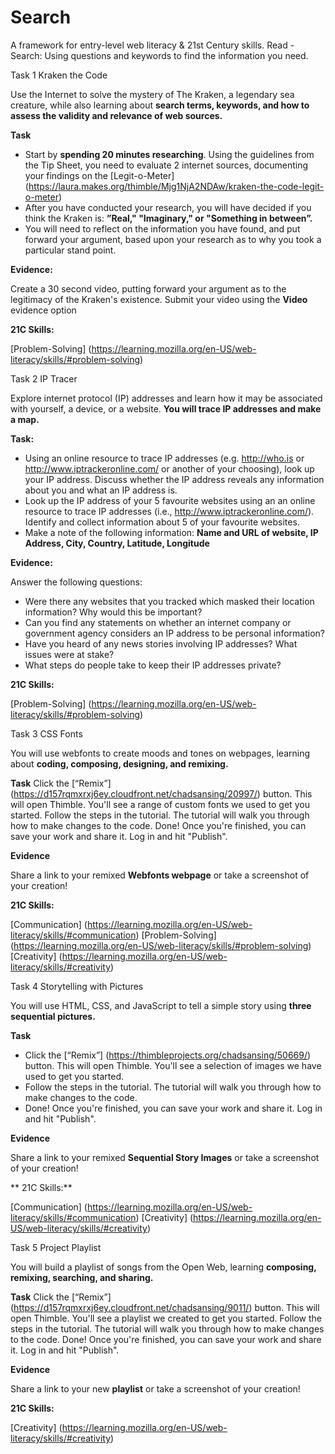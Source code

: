 # Search

A framework for entry-level web literacy & 21st Century skills. Read - Search: Using questions and keywords to find the information you need.

Task 1 Kraken the Code

Use the Internet to solve the mystery of The Kraken, a legendary sea creature, while also learning about **search terms, keywords, and how to assess the validity and relevance of web sources.**

**Task**

* Start by **spending 20 minutes researching**. Using the guidelines from the Tip Sheet, you need to evaluate 2 internet sources, documenting your findings on the [Legit-o-Meter] (https://laura.makes.org/thimble/Mjg1NjA2NDAw/kraken-the-code-legit-o-meter)
* After you have conducted your research, you will have decided if you think the Kraken is: **”Real," "Imaginary," or "Something in between”.**
* You will need to reflect on the information you have found, and put forward your argument, based upon your research as to why you took a particular stand point.

**Evidence:**

Create a 30 second video, putting forward your argument as to the legitimacy of the Kraken's existence. Submit your video using the **Video** evidence option

**21C Skills:** 

[Problem-Solving] (https://learning.mozilla.org/en-US/web-literacy/skills/#problem-solving)

Task 2 IP Tracer

Explore internet protocol (IP) addresses and learn how it may be associated with yourself, a device, or a website. **You will trace IP addresses and make a map.**

**Task:**

* Using an online resource to trace IP addresses (e.g. http://who.is or http://www.iptrackeronline.com/ or another of your choosing), look up your IP address. Discuss whether the IP address reveals any information about you and what an IP address is.
* Look up the IP address of your 5 favourite websites using an an online resource to trace IP addresses (i.e., http://www.iptrackeronline.com/). Identify and collect information about 5 of your favourite websites.
* Make a note of the following information: **Name and URL of website, IP Address, City, Country, Latitude, Longitude**

**Evidence:**

Answer the following questions:
* Were there any websites that you tracked which masked their location information? Why would this be important?
* Can you find any statements on whether an internet company or government agency considers an IP address to be personal information?
* Have you heard of any news stories involving IP addresses? What issues were at stake?
* What steps do people take to keep their IP addresses private?

**21C Skills:**

[Problem-Solving] (https://learning.mozilla.org/en-US/web-literacy/skills/#problem-solving)

Task 3 CSS Fonts

You will use webfonts to create moods and tones on webpages, learning about **coding, composing, designing, and remixing.**

**Task**
Click the [“Remix”] (https://d157rqmxrxj6ey.cloudfront.net/chadsansing/20997/) button. This will open Thimble. You'll see a range of custom fonts we used to get you started.
Follow the steps in the tutorial. The tutorial will walk you through how to make changes to the code.
Done! Once you're finished, you can save your work and share it. Log in and hit "Publish".

**Evidence**

Share a link to your remixed **Webfonts webpage** or take a screenshot of your creation!

**21C Skills:**

[Communication] (https://learning.mozilla.org/en-US/web-literacy/skills/#communication)
[Problem-Solving] (https://learning.mozilla.org/en-US/web-literacy/skills/#problem-solving)
[Creativity] (https://learning.mozilla.org/en-US/web-literacy/skills/#creativity)

Task 4 Storytelling with Pictures

You will use HTML, CSS, and JavaScript to tell a simple story using **three sequential pictures.**

**Task**
* Click the [“Remix”] (https://thimbleprojects.org/chadsansing/50669/) button. This will open Thimble. You'll see a selection of images we have used to get you started.
* Follow the steps in the tutorial. The tutorial will walk you through how to make changes to the code.
* Done! Once you're finished, you can save your work and share it. Log in and hit "Publish".

**Evidence**

Share a link to your remixed **Sequential Story Images** or take a screenshot of your creation!

** 21C Skills:** 

[Communication] (https://learning.mozilla.org/en-US/web-literacy/skills/#communication)
[Creativity] (https://learning.mozilla.org/en-US/web-literacy/skills/#creativity)

Task 5 Project Playlist

You will build a playlist of songs from the Open Web, learning **composing, remixing, searching, and sharing.**

**Task**
Click the [“Remix”] (https://d157rqmxrxj6ey.cloudfront.net/chadsansing/9011/) button. This will open Thimble. You'll see a playlist we created to get you started.
Follow the steps in the tutorial. The tutorial will walk you through how to make changes to the code.
Done! Once you're finished, you can save your work and share it. Log in and hit "Publish".

**Evidence**

Share a link to your new **playlist** or take a screenshot of your creation!

**21C Skills:** 

[Creativity] (https://learning.mozilla.org/en-US/web-literacy/skills/#creativity)


